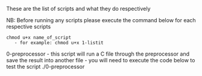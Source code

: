 These are the list of scripts and what they do respectively

NB: Before running any scripts please execute the command below for each respective scripts
	
	chmod u+x name_of_script
	   - for example: chmod u+x 1-listit
	
  0-preprocessor
		- this script will run a C file through the preprocessor and save the result into another file
		- you will need to execute the code below to test the script
			 ./0-preprocessor
